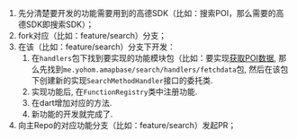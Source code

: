 1. 先分清楚要开发的功能需要用到的高德SDK（比如：搜索POI，那么需要的高德SDK即搜索SDK）；
2. fork对应（比如：feature/search）分支；
3. 在该（比如：feature/search）分支下开发：
    1. 在`handlers`包下找到要实现的功能模块包（比如：要实现[获取POI数据](https://lbs.amap.com/api/android-sdk/guide/map-data/poi), 那么先找到`me.yohom.amapbase/search/handlers/fetchdata`包, 然后在该包下创建新的实现`SearchMethodHandler`接口的委托类.
    2. 实现功能后, 在`FunctionRegistry`类中注册功能.
    3. 在dart增加对应的方法.
    4. 新功能的开发就完成了.
4. 向主Repo的对应功能分支（比如：feature/search）发起PR；

